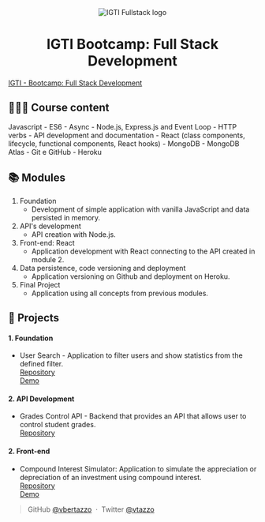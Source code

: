 <div align="center">
	<img alt="IGTI Fullstack logo" src="https://res.cloudinary.com/voss/image/upload/v1594901380/readme_logos/igti-fullstack.png"/>
</div>

<h1 align="center">IGTI Bootcamp: Full Stack Development</h1>

[IGTI - Bootcamp: Full Stack Development](https://www.igti.com.br/custom/bootcamp-desenvolvedor-full-stack/)

## 👩🏿‍🏫 Course content

Javascript - ES6 - Async - Node.js, Express.js and Event Loop - HTTP verbs - API development and documentation - React (class components, lifecycle, functional components, React hooks) - MongoDB - MongoDB Atlas - Git e GitHub - Heroku

## 📚 Modules

1. Foundation
   - Development of simple application with vanilla JavaScript and data persisted in memory.
2. API's development
   - API creation with Node.js.
3. Front-end: React
   - Application development with React connecting to the API created in module 2.
4. Data persistence, code versioning and deployment
   - Application versioning on Github and deployment on Heroku.
5. Final Project
   - Application using all concepts from previous modules.

## 🚀 Projects

#### 1. Foundation

- User Search - Application to filter users and show statistics from the defined filter.  
  [Repository](https://github.com/vbertazzo/igti-fullstack-bootcamp/tree/master/module-01)  
  [Demo](https://vbertazzo.github.io/igti-fullstack-bootcamp/module-01/)

#### 2. API Development

- Grades Control API - Backend that provides an API that allows user to control student grades.  
  [Repository](https://github.com/vbertazzo/igti-fullstack-bootcamp/tree/master/module-02)

#### 2. Front-end

- Compound Interest Simulator: Application to simulate the appreciation or depreciation of an investment using compound interest.  
  [Repository](https://github.com/vbertazzo/igti-fullstack-bootcamp/tree/master/module-03)  
  [Demo](https://interest-simulator.netlify.app/)

> GitHub [@vbertazzo](https://github.com/vbertazzo) &nbsp;&middot;&nbsp;
> Twitter [@vtazzo](https://twitter.com/vtazzo)

